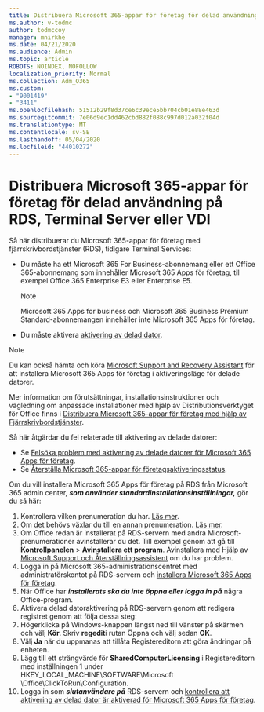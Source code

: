 ```yaml
---
title: Distribuera Microsoft 365-appar för företag för delad användning på RDS, Terminal Server eller VDI
ms.author: v-todmc
author: todmccoy
manager: mnirkhe
ms.date: 04/21/2020
ms.audience: Admin
ms.topic: article
ROBOTS: NOINDEX, NOFOLLOW
localization_priority: Normal
ms.collection: Adm_O365
ms.custom:
- "9001419"
- "3411"
ms.openlocfilehash: 51512b29f8d37ce6c39ece5bb704cb01e88e463d
ms.sourcegitcommit: 7e06d9ec1dd462cbd882f088c997d012a032f04d
ms.translationtype: MT
ms.contentlocale: sv-SE
ms.lasthandoff: 05/04/2020
ms.locfileid: "44010272"
---
```

# <a name="deploying-microsoft-365-apps-for-enterprise-for-shared-use-on-rds-terminal-server-or-vdi"></a>Distribuera Microsoft 365-appar för företag för delad användning på RDS, Terminal Server eller VDI

Så här distribuerar du Microsoft 365-appar för företag med fjärrskrivbordstjänster (RDS), tidigare Terminal Services:
- Du måste ha ett Microsoft 365 For Business-abonnemang eller ett Office 365-abonnemang som innehåller Microsoft 365 Apps för företag, till exempel Office 365 Enterprise E3 eller Enterprise E5.
   > [!NOTE] 
   > Microsoft 365 Apps for business och Microsoft 365 Business Premium Standard-abonnemangen innehåller inte Microsoft 365 Apps för företag.
- Du måste aktivera [aktivering av delad dator](https://docs.microsoft.com/DeployOffice/overview-shared-computer-activation).

> [!NOTE]
> Du kan också hämta och köra [Microsoft Support and Recovery Assistant](https://aka.ms/SaRA_OfficeSCA_M365Portal) för att installera Microsoft 365 Apps för företag i aktiveringsläge för delade datorer.

Mer information om förutsättningar, installationsinstruktioner och vägledning om anpassade installationer med hjälp av Distributionsverktyget för Office finns i [Distribuera Microsoft 365-appar för företag med hjälp av Fjärrskrivbordstjänster](https://docs.microsoft.com/DeployOffice/deploy-microsoft-365-apps-remote-desktop-services).

Så här åtgärdar du fel relaterade till aktivering av delade datorer:
- Se [Felsöka problem med aktivering av delade datorer för Microsoft 365 Apps för företag](https://docs.microsoft.com/DeployOffice/troubleshoot-shared-computer-activation).
- Se [Återställa Microsoft 365-appar för företagsaktiveringsstatus](https://go.microsoft.com/fwlink/?linkid=2109218).

Om du vill installera Microsoft 365 Apps för företag på RDS från Microsoft 365 admin center, ***som använder standardinstallationsinställningar,*** gör du så här:

1.    Kontrollera vilken prenumeration du har. [Läs mer](https://docs.microsoft.com/office365/admin/admin-overview/what-subscription-do-i-have).
2.    Om det behövs växlar du till en annan prenumeration. [Läs mer](https://docs.microsoft.com/office365/admin/subscriptions-and-billing/switch-to-a-different-plan).
3.    Om Office redan är installerat på RDS-servern med andra Microsoft-prenumerationer avinstallerar du det. Till exempel genom att gå till **Kontrollpanelen** > **Avinstallera ett program**. Avinstallera med Hjälp av [Microsoft Support och Återställningsassistent](https://aka.ms/SARA-OfficeUninstall-Alchemy) om du har problem.
4.    Logga in på Microsoft 365-administrationscentret med administratörskontot på RDS-servern och [installera Microsoft 365 Apps för företag](https://portal.office.com/OLS/MySoftware.aspx).
5.    När Office har ***installerats ska du inte öppna eller logga in på*** några Office-program.
6.    Aktivera delad datoraktivering på RDS-servern genom att redigera registret genom att följa dessa steg:
   1. Högerklicka på Windows-knappen längst ned till vänster på skärmen och välj **Kör**. Skriv **regedit**i rutan Öppna och välj sedan **OK**.
   2. Välj **Ja** när du uppmanas att tillåta Registereditorn att göra ändringar på enheten.
   3. Lägg till ett strängvärde för **SharedComputerLicensing** i Registereditorn med inställningen 1 under HKEY_LOCAL_MACHINE\SOFTWARE\Microsoft \Office\ClickToRun\Configuration.
   4. Logga in som ***slutanvändare på*** RDS-servern och [kontrollera att aktivering av delad dator är aktiverad för Microsoft 365 Apps för företag](https://docs.microsoft.com/DeployOffice/troubleshoot-shared-computer-activation#verify-that-activation-for-microsoft-365-apps-succeeded).

